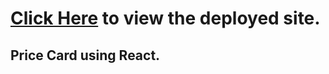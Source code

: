 # [Click Here](https://react-price-cart-aravind.netlify.app/) to view the deployed site.

## Price Card using React.
